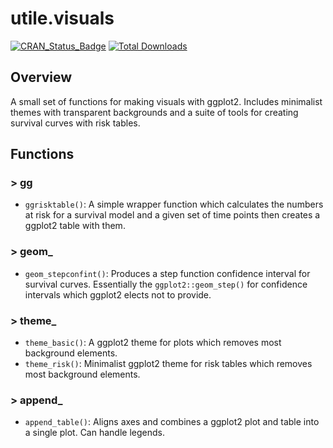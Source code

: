 # utile.visuals
[![CRAN_Status_Badge](https://www.r-pkg.org/badges/version/utile.visuals)](https://CRAN.R-project.org/package=utile.visuals)
[![Total Downloads](https://cranlogs.r-pkg.org/badges/grand-total/utile.visuals)](https://CRAN.R-project.org/package=utile.visuals)

## Overview
A small set of functions for making visuals with ggplot2. Includes minimalist themes with transparent backgrounds and a suite of tools for creating survival curves with risk tables.

## Functions
### > gg
- `ggrisktable()`: A simple wrapper function which calculates the numbers at risk for a survival model and a given set of time points then creates a ggplot2 table with them.

### > geom_
- `geom_stepconfint()`: Produces a step function confidence interval for survival curves. Essentially the `ggplot2::geom_step()` for confidence intervals which ggplot2 elects not to provide.

### > theme_
- `theme_basic()`: A ggplot2 theme for plots which removes most background elements.
- `theme_risk()`: Minimalist ggplot2 theme for risk tables which removes most background elements.

### > append_
- `append_table()`: Aligns axes and combines a ggplot2 plot and table into a single plot. Can handle legends.
